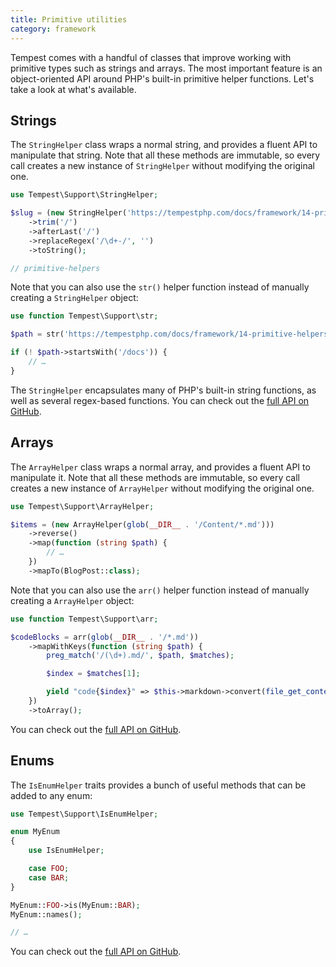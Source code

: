 ```yaml
---
title: Primitive utilities
category: framework
---
```


Tempest comes with a handful of classes that improve working with primitive types such as strings and arrays. The most important feature is an object-oriented API around PHP's built-in primitive helper functions. Let's take a look at what's available.

## Strings

The `StringHelper` class wraps a normal string, and provides a fluent API to manipulate that string. Note that all these methods are immutable, so every call creates a new instance of `StringHelper` without modifying the original one.

```php
use Tempest\Support\StringHelper;

$slug = (new StringHelper('https://tempestphp.com/docs/framework/14-primitive-helpers'))
    ->trim('/')
    ->afterLast('/')
    ->replaceRegex('/\d+-/', '')
    ->toString();

// primitive-helpers
```

Note that you can also use the `str()` helper function instead of manually creating a `StringHelper` object:

```php
use function Tempest\Support\str;

$path = str('https://tempestphp.com/docs/framework/14-primitive-helpers');

if (! $path->startsWith('/docs')) {
    // …
}
```

The `StringHelper` encapsulates many of PHP's built-in string functions, as well as several regex-based functions. You can check out the [full API on GitHub](https://github.com/tempestphp/tempest-framework/blob/main/src/Tempest/Support/src/StringHelper.php).

## Arrays

The `ArrayHelper` class wraps a normal array, and provides a fluent API to manipulate it. Note that all these methods are immutable, so every call creates a new instance of `ArrayHelper` without modifying the original one.

```php
use Tempest\Support\ArrayHelper;

$items = (new ArrayHelper(glob(__DIR__ . '/Content/*.md')))
    ->reverse()
    ->map(function (string $path) {
        // …
    })
    ->mapTo(BlogPost::class);
```

Note that you can also use the `arr()` helper function instead of manually creating a `ArrayHelper` object:

```php
use function Tempest\Support\arr;

$codeBlocks = arr(glob(__DIR__ . '/*.md'))
    ->mapWithKeys(function (string $path) {
        preg_match('/(\d+).md/', $path, $matches);

        $index = $matches[1];

        yield "code{$index}" => $this->markdown->convert(file_get_contents($path));
    })
    ->toArray();
```

You can check out the [full API on GitHub](https://github.com/tempestphp/tempest-framework/blob/main/src/Tempest/Support/src/ArrayHelper.php).

## Enums

The `IsEnumHelper` traits provides a bunch of useful methods that can be added to any enum:

```php
use Tempest\Support\IsEnumHelper;

enum MyEnum
{
    use IsEnumHelper;

    case FOO;
    case BAR;
}

MyEnum::FOO->is(MyEnum::BAR);
MyEnum::names();

// …
```

You can check out the [full API on GitHub](https://github.com/tempestphp/tempest-framework/blob/main/src/Tempest/Support/src/IsEnumHelper.php).
